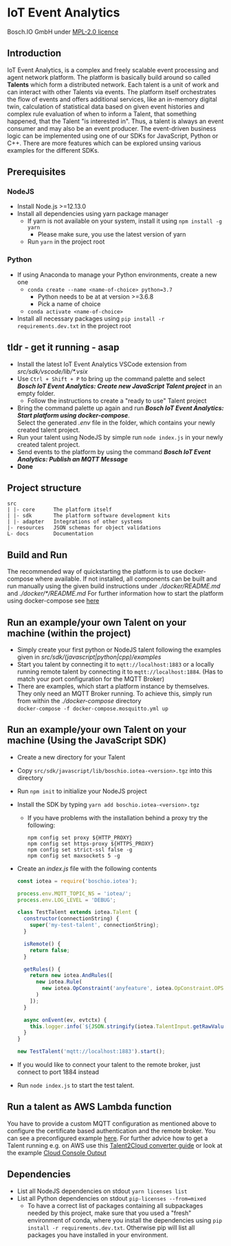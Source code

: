 <!---
  Copyright (c) 2021 Bosch.IO GmbH

  This Source Code Form is subject to the terms of the Mozilla Public
  License, v. 2.0. If a copy of the MPL was not distributed with this
  file, You can obtain one at https://mozilla.org/MPL/2.0/.

  SPDX-License-Identifier: MPL-2.0
-->

# IoT Event Analytics

Bosch.IO GmbH
under [MPL-2.0 licence](https://choosealicense.com/licenses/mpl-2.0/)

## Introduction

IoT Event Analytics, is a complex and freely scalable event processing and agent network platform. The platform is basically build around so called __Talents__ which form a distributed network. Each talent is a unit of work and can interact with other Talents via events. The platform itself orchestrates the flow of events and offers additional services, like an in-memory digital twin, calculation of statistical data based on given event histories and complex rule evaluation of when to inform a Talent, that something happened, that the Talent "is interested in".
Thus, a talent is always an event consumer and may also be an event producer. The event-driven business logic can be implemented using one of our SDKs for JavaScript, Python or C++.
There are more features which can be explored unsing various examples for the different SDKs.

## Prerequisites

### NodeJS

- Install Node.js >=12.13.0
- Install all dependencies using yarn package manager
  - If yarn is not available on your system, install it using `npm install -g yarn`
    - Please make sure, you use the latest version of yarn
  - Run `yarn` in the project root

### Python

- If using Anaconda to manage your Python environments, create a new one
  - `conda create --name <name-of-choice> python=3.7`
    - Python needs to be at at version >=3.6.8
    - Pick a name of choice
  - `conda activate <name-of-choice>`
- Install all necessary packages using `pip install -r requirements.dev.txt` in the project root

## tldr - get it running - asap

- Install the latest IoT Event Analytics VSCode extension from _src/sdk/vscode/lib/*.vsix_
- Use `Ctrl + Shift + P` to bring up the command palette and select _**Bosch IoT Event Analytics: Create new JavaScript Talent project**_ in an empty folder.
  - Follow the instructions to create a "ready to use" Talent project
- Bring the command palette up again and run _**Bosch IoT Event Analytics: Start platform using docker-compose**_.<br>Select the generated _.env_ file in the folder, which contains your newly created talent project.
- Run your talent using NodeJS by simple run `node index.js` in your newly created talent project.
- Send events to the platform by using the command _**Bosch IoT Event Analytics: Publish an MQTT Message**_
- __Done__

## Project structure

```code
src
| |- core      The platform itself
| |- sdk       The platform software development kits
| |- adapter   Integrations of other systems
|- resources   JSON schemas for object validations
L- docs        Documentation
```

## Build and Run

The recommended way of quickstarting the platform is to use docker-compose where available. If not installed, all components can be built and run manually using the given build instructions under _./docker/README.md_ and _./docker/*/README.md_
For further information how to start the platform using docker-compose see [here](./docker-compose/README.md)

## Run an example/your own Talent on your machine (within the project)

- Simply create your first python or NodeJS talent following the examples given in _src/sdk/(javascript|python|cpp)/examples_<br>
- Start you talent by connecting it to `mqtt://localhost:1883` or a locally running remote talent by connecting it to `mqtt://localhost:1884`. (Has to match your port configuration for the MQTT Broker)<br>
- There are examples, which start a platform instance by themselves. They only need an MQTT Broker running. To achieve this, simply run from within the _./docker-compose_ directory<br>
`docker-compose -f docker-compose.mosquitto.yml up`

## Run an example/your own Talent on your machine (Using the JavaScript SDK)

- Create a new directory for your Talent
- Copy `src/sdk/javascript/lib/boschio.iotea-<version>.tgz` into this directory
- Run `npm init` to initialize your NodeJS project
- Install the SDK by typing `yarn add boschio.iotea-<version>.tgz`
  - If you have problems with the installation behind a proxy try the following:

    ```text
    npm config set proxy ${HTTP_PROXY}
    npm config set https-proxy ${HTTPS_PROXY}
    npm config set strict-ssl false -g
    npm config set maxsockets 5 -g
    ```

- Create an _index.js_ file with the following contents

  ```javascript
  const iotea = require('boschio.iotea');

  process.env.MQTT_TOPIC_NS = 'iotea/';
  process.env.LOG_LEVEL = 'DEBUG';

  class TestTalent extends iotea.Talent {
    constructor(connectionString) {
      super('my-test-talent', connectionString);
    }

    isRemote() {
      return false;
    }

    getRules() {
      return new iotea.AndRules([
        new iotea.Rule(
          new iotea.OpConstraint('anyfeature', iotea.OpConstraint.OPS.ISSET, null, 'anytype', VALUE_TYPE_RAW)
        )
      ]);
    }

    async onEvent(ev, evtctx) {
      this.logger.info(`${JSON.stringify(iotea.TalentInput.getRawValue(ev))}`, evtctx);
    }
  }

  new TestTalent('mqtt://localhost:1883').start();
  ```

- If you would like to connect your talent to the remote broker, just connect to port 1884 instead
- Run `node index.js` to start the test talent.

## Run a talent as AWS Lambda function

You have to provide a custom MQTT configuration as mentioned above to configure the certificate based authentication and the remote broker. You can see a preconfigured example [here](./src/sdk/javascript/examples/console/cloud/config/mosquitto/config.json). For further advice how to get a Talent running e.g. on AWS use this [Talent2Cloud converter guide](./src/tools/t2c) or look at the example [Cloud Console Output](./src/sdk/javascript/examples/console/cloud)

## Dependencies

- List all NodeJS dependencies on stdout `yarn licenses list`
- List all Python dependencies on stdout `pip-licenses --from=mixed`
  - To have a correct list of packages containing all subpackages needed by this project, make sure that you used a "fresh" environment of conda, where you install the dependencies using `pip install -r requirements.dev.txt`. Otherwise pip will list all packages you have installed in your environment.
